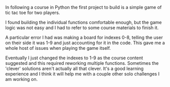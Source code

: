 In following a course in Python the first project to build is a simple
game of tic tac toe for two players.

I found building the individual functions comfortable enough, but the game logic was not easy and I had to refer to some course materials to finish it.

A particular error I had was making a board for indexes 0-8, telling the user on their side it was 1-9 and just accounting for it in the code. This gave me a whole host of issues when playing the game itself.

Eventually I just changed the indexes to 1-9 as the course content suggested and this required reworking multiple functions. Sometimes the 'clever' solutions aren't actually all that clever. It's a good learning experience and I think it will help me with a couple other solo challenges I am working on.
